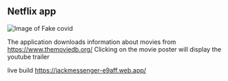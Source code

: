 ## Netflix app

![Image of Fake covid](https://cdn.polscygracze.pl/uploads/2016/10/Facebook-Messenger-large.jpg)

The application downloads information about movies from https://www.themoviedb.org/
Clicking on the movie poster will display the youtube trailer

live build 
https://jackmessenger-e9aff.web.app/

